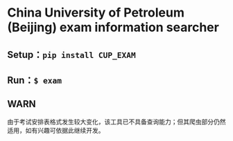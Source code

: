 # China University of Petroleum (Beijing) exam information searcher

## Setup：`pip install CUP_EXAM`
## Run：`$ exam`

## WARN

由于考试安排表格式发生较大变化，该工具已不具备查询能力；但其爬虫部分仍然适用，如有兴趣可依据此继续开发。